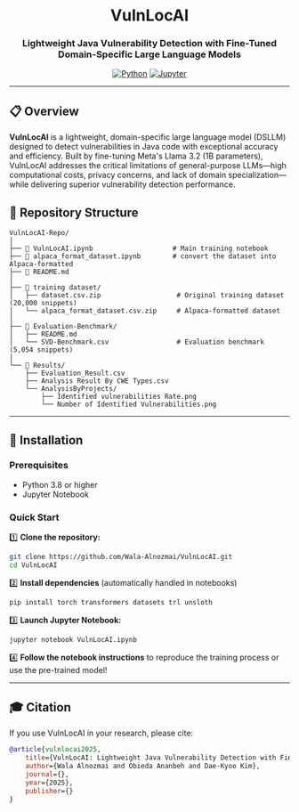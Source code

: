 <div align="center">

# VulnLocAI

### Lightweight Java Vulnerability Detection with Fine-Tuned Domain-Specific Large Language Models

[![Python](https://img.shields.io/badge/python-3.8+-blue.svg)](https://www.python.org/downloads/)
[![Jupyter](https://img.shields.io/badge/jupyter-notebook-orange.svg)](https://jupyter.org/)


</div>

---

## 📋 Overview

**VulnLocAI** is a lightweight, domain-specific large language model (DSLLM) designed to detect vulnerabilities in Java code with exceptional accuracy and efficiency. Built by fine-tuning Meta's Llama 3.2 (1B parameters), VulnLocAI addresses the critical limitations of general-purpose LLMs—high computational costs, privacy concerns, and lack of domain specialization—while delivering superior vulnerability detection performance.

## 📁 Repository Structure

```
VulnLocAI-Repo/
│
├── 📓 VulnLocAI.ipynb                    # Main training notebook
├── 📓 alpaca_format_dataset.ipynb        # convert the dataset into Alpaca-formatted
├── 📄 README.md                          
│
├── 📂 training dataset/
│   ├── dataset.csv.zip                   # Original training dataset (20,000 snippets)
│   └── alpaca_format_dataset.csv.zip     # Alpaca-formatted dataset
│
├── 📂 Evaluation-Benchmark/
│   ├── README.md                         
│   └── SVD-Benchmark.csv                 # Evaluation benchmark (5,054 snippets)
│
└── 📂 Results/
    ├── Evaluation_Result.csv             
    ├── Analysis Result By CWE Types.csv  
    └── AnalysisByProjects/               
        ├── Identified vulnerabilities Rate.png
        └── Number of Identified Vulnerabilities.png
```

---

## 🔧 Installation

### Prerequisites
- Python 3.8 or higher
- Jupyter Notebook
### Quick Start

1️⃣ **Clone the repository:**
```bash
git clone https://github.com/Wala-Alnozmai/VulnLocAI.git
cd VulnLocAI
```

2️⃣ **Install dependencies** (automatically handled in notebooks)
```bash
pip install torch transformers datasets trl unsloth
```

3️⃣ **Launch Jupyter Notebook:**
```bash
jupyter notebook VulnLocAI.ipynb
```

4️⃣ **Follow the notebook instructions** to reproduce the training process or use the pre-trained model!

---

## 🎓 Citation

If you use VulnLocAI in your research, please cite:

```bibtex
@article{vulnlocai2025,
    title={VulnLocAI: Lightweight Java Vulnerability Detection with Fine-Tuned Domain Specific Large Language Models},
    author={Wala Alnozmai and Obieda Ananbeh and Dae-Kyoo Kim},
    journal={},
    year={2025},
    publisher={}
}
```

